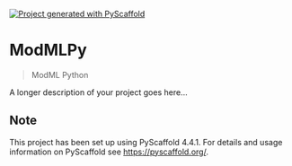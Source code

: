 <!-- These are examples of badges you might want to add to your README:
     please update the URLs accordingly

[![Built Status](https://api.cirrus-ci.com/github/<USER>/ModMLPy.svg?branch=main)](https://cirrus-ci.com/github/<USER>/ModMLPy)
[![ReadTheDocs](https://readthedocs.org/projects/ModMLPy/badge/?version=latest)](https://ModMLPy.readthedocs.io/en/stable/)
[![Coveralls](https://img.shields.io/coveralls/github/<USER>/ModMLPy/main.svg)](https://coveralls.io/r/<USER>/ModMLPy)
[![PyPI-Server](https://img.shields.io/pypi/v/ModMLPy.svg)](https://pypi.org/project/ModMLPy/)
[![Conda-Forge](https://img.shields.io/conda/vn/conda-forge/ModMLPy.svg)](https://anaconda.org/conda-forge/ModMLPy)
[![Monthly Downloads](https://pepy.tech/badge/ModMLPy/month)](https://pepy.tech/project/ModMLPy)
[![Twitter](https://img.shields.io/twitter/url/http/shields.io.svg?style=social&label=Twitter)](https://twitter.com/ModMLPy)
-->

[![Project generated with PyScaffold](https://img.shields.io/badge/-PyScaffold-005CA0?logo=pyscaffold)](https://pyscaffold.org/)

# ModMLPy

> ModML Python

A longer description of your project goes here...


<!-- pyscaffold-notes -->

## Note

This project has been set up using PyScaffold 4.4.1. For details and usage
information on PyScaffold see https://pyscaffold.org/.
